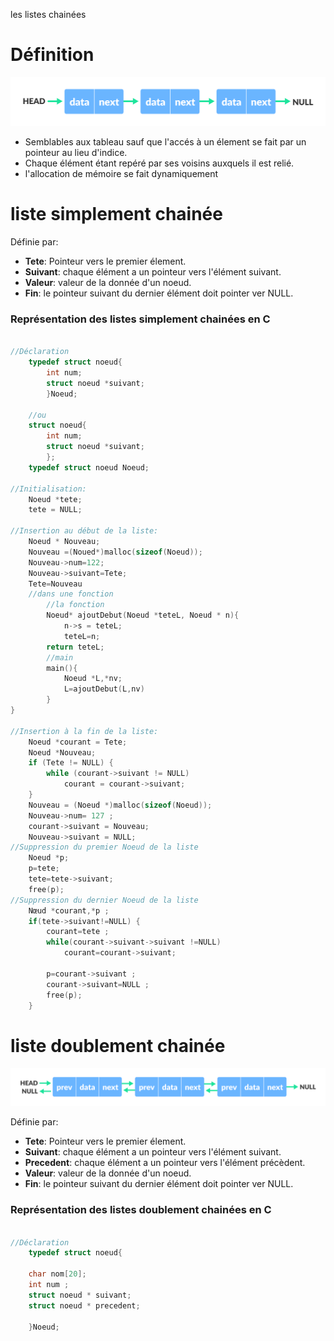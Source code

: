 les listes chainées

# Définition

![29eceb1b0779ccbe47667df81e447428.png](../_resources/295056477cc64939b7c8128d20044a25.png)

* Semblables aux tableau sauf que l'accés à un élement se fait par un pointeur au lieu d'indice.
* Chaque élément étant repéré par ses voisins auxquels il est relié.
* l'allocation de mémoire se fait dynamiquement

# liste simplement chainée 
Définie par:
* **Tete**: Pointeur vers le premier élement.
* **Suivant**: chaque élément a un pointeur vers l'élément suivant.
* **Valeur**: valeur de la donnée d'un noeud.
* **Fin**: le pointeur suivant du dernier élément doit pointer ver NULL.

### Représentation des listes simplement chainées en C

```C

//Déclaration
	typedef struct noeud{
		int num;
		struct noeud *suivant;
		}Noeud;
	
	//ou	
	struct noeud{
		int num;
		struct noeud *suivant;
		};
	typedef struct noeud Noeud;

//Initialisation:
	Noeud *tete;
	tete = NULL;

//Insertion au début de la liste:
	Noeud * Nouveau;
	Nouveau =(Noued*)malloc(sizeof(Noeud));
	Nouveau->num=122;
	Nouveau->suivant=Tete;
	Tete=Nouveau
	//dans une fonction
		//la fonction
		Noeud* ajoutDebut(Noeud *teteL, Noeud * n){
			n->s = teteL;
			teteL=n;
		return teteL;
		//main
		main(){
			Noeud *L,*nv;
			L=ajoutDebut(L,nv)
		}
}
		
//Insertion à la fin de la liste:
	Noeud *courant = Tete;
	Noeud *Nouveau;
	if (Tete != NULL) {
		while (courant->suivant != NULL)
			courant = courant->suivant;
	}
	Nouveau = (Noeud *)malloc(sizeof(Noeud));
	Nouveau->num= 127 ;
	courant->suivant = Nouveau;
	Nouveau->suivant = NULL;
//Suppression du premier Noeud de la liste
	Noeud *p;
	p=tete;
	tete=tete->suivant;
	free(p);
//Suppression du dernier Noeud de la liste
	Nœud *courant,*p ;
	if(tete->suivant!=NULL) {
		courant=tete ;
		while(courant->suivant->suivant !=NULL)
			courant=courant->suivant;

		p=courant->suivant ;
		courant->suivant=NULL ;
		free(p);
	}

```

# liste doublement chainée
![d0cdda3323e9749d1854707b6445b79f.png](../_resources/abecf66228764e45b882b07241091744.png)

Définie par:
* **Tete**: Pointeur vers le premier élement.
* **Suivant**: chaque élément a un pointeur vers l'élément suivant.
* **Precedent**: chaque élément a un pointeur vers l'élément précèdent.
* **Valeur**: valeur de la donnée d'un noeud.
* **Fin**: le pointeur suivant du dernier élément doit pointer ver NULL.

### Représentation des listes doublement chainées en C

```C

//Déclaration
	typedef struct noeud{

	char nom[20];
	int num ;
	struct noeud * suivant;
	struct noeud * precedent;

	}Noeud;
```
